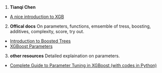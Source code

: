 1. **Tianqi Chen**
- [A nice introduction to XGB](https://homes.cs.washington.edu/~tqchen/pdf/BoostedTree.pdf)

2. **Offical docs**
On parameters, functions, emsemble of tress, boosting, additives, complexity, score, try out.
- [Introduction to Boosted Trees](http://xgboost.readthedocs.io/en/latest/model.html)
- [XGBoost Parameters](http://xgboost.readthedocs.io/en/latest//parameter.html)

3. **other resources**
Detailed explaination on parameters.
- [Complete Guide to Parameter Tuning in XGBoost (with codes in Python)](https://www.analyticsvidhya.com/blog/2016/03/complete-guide-parameter-tuning-xgboost-with-codes-python/)
